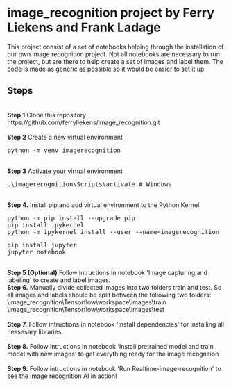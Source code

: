 # image_recognition project by Ferry Liekens and Frank Ladage
<p>This project consist of a set of notebooks helping through the installation of our own image recognition project. Not all notebooks are necessary to run the project, but are there to help create a set of images and label them. The code is made as generic as possible so it would be easier to set it up.

## Steps
<br />
<b>Step 1</b> Clone this repository: https://github.com/ferryliekens/image_recognition.git
<br/><br/>
<b>Step 2</b> Create a new virtual environment
<pre>
python -m venv imagerecognition
</pre>
<br/>
<b>Step 3</b> Activate your virtual environment
<pre>
.\imagerecognition\Scripts\activate # Windows
</pre>
<br/>
<b>Step 4.</b> Install pip and add virtual environment to the Python Kernel
<pre>
python -m pip install --upgrade pip
pip install ipykernel
python -m ipykernel install --user --name=imagerecognition
</pre>
<pre>
pip install jupyter
jupyter notebook
</pre>
<br/>
<b>Step 5 (Optional)</b> Follow intructions in notebook 'Image capturing and labeling' to create and label images.
<br/>
<b>Step 6.</b> Manually divide collected images into two folders train and test. So all images and labels should be split between the following two folders:<br/>
\image_recognition\Tensorflow\workspace\images\train<br />
\image_recognition\Tensorflow\workspace\images\test
<br/><br/>
<b>Step 7.</b> Follow intructions in notebook 'Install dependencies' for installing all nessesary libraries.
<br /><br/>
<b>Step 8.</b> Follow intructions in notebook 'Install pretrained model and train model with new images' to get everything ready for the image recognition
<br /> <br/>
<b>Step 9.</b> Follow intructions in notebook 'Run Realtime-image-recognition' to see the image recognition AI in action!
<br />
